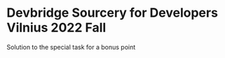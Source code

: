 # Devbridge Sourcery for Developers Vilnius 2022 Fall
Solution to the special task for a bonus point
